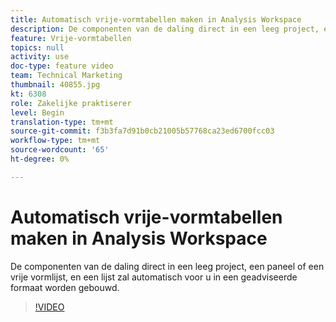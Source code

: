 ```yaml
---
title: Automatisch vrije-vormtabellen maken in Analysis Workspace
description: De componenten van de daling direct in een leeg project, een paneel of een vrije vormlijst, en een lijst zal automatisch voor u in een geadviseerde formaat worden gebouwd.
feature: Vrije-vormtabellen
topics: null
activity: use
doc-type: feature video
team: Technical Marketing
thumbnail: 40855.jpg
kt: 6308
role: Zakelijke praktiserer
level: Begin
translation-type: tm+mt
source-git-commit: f3b3fa7d91b0cb21005b57768ca23ed6700fcc03
workflow-type: tm+mt
source-wordcount: '65'
ht-degree: 0%

---
```



# Automatisch vrije-vormtabellen maken in Analysis Workspace

De componenten van de daling direct in een leeg project, een paneel of een vrije vormlijst, en een lijst zal automatisch voor u in een geadviseerde formaat worden gebouwd.

>[!VIDEO](https://video.tv.adobe.com/v/40855/?quality=12&learn=on)
